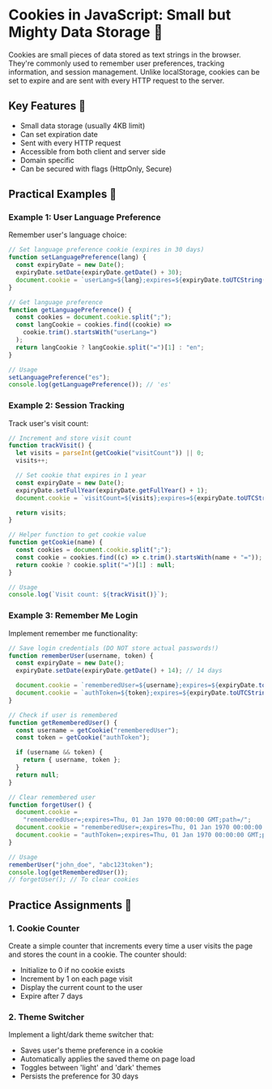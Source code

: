 # Cookies in JavaScript: Small but Mighty Data Storage 🍪

Cookies are small pieces of data stored as text strings in the browser. They're commonly used to remember user preferences, tracking information, and session management. Unlike localStorage, cookies can be set to expire and are sent with every HTTP request to the server.

## Key Features 🔑

- Small data storage (usually 4KB limit)
- Can set expiration date
- Sent with every HTTP request
- Accessible from both client and server side
- Domain specific
- Can be secured with flags (HttpOnly, Secure)

## Practical Examples 🚀

### Example 1: User Language Preference

Remember user's language choice:

```javascript
// Set language preference cookie (expires in 30 days)
function setLanguagePreference(lang) {
  const expiryDate = new Date();
  expiryDate.setDate(expiryDate.getDate() + 30);
  document.cookie = `userLang=${lang};expires=${expiryDate.toUTCString()};path=/`;
}

// Get language preference
function getLanguagePreference() {
  const cookies = document.cookie.split(";");
  const langCookie = cookies.find((cookie) =>
    cookie.trim().startsWith("userLang=")
  );
  return langCookie ? langCookie.split("=")[1] : "en";
}

// Usage
setLanguagePreference("es");
console.log(getLanguagePreference()); // 'es'
```

### Example 2: Session Tracking

Track user's visit count:

```javascript
// Increment and store visit count
function trackVisit() {
  let visits = parseInt(getCookie("visitCount")) || 0;
  visits++;

  // Set cookie that expires in 1 year
  const expiryDate = new Date();
  expiryDate.setFullYear(expiryDate.getFullYear() + 1);
  document.cookie = `visitCount=${visits};expires=${expiryDate.toUTCString()};path=/`;

  return visits;
}

// Helper function to get cookie value
function getCookie(name) {
  const cookies = document.cookie.split(";");
  const cookie = cookies.find((c) => c.trim().startsWith(name + "="));
  return cookie ? cookie.split("=")[1] : null;
}

// Usage
console.log(`Visit count: ${trackVisit()}`);
```

### Example 3: Remember Me Login

Implement remember me functionality:

```javascript
// Save login credentials (DO NOT store actual passwords!)
function rememberUser(username, token) {
  const expiryDate = new Date();
  expiryDate.setDate(expiryDate.getDate() + 14); // 14 days

  document.cookie = `rememberedUser=${username};expires=${expiryDate.toUTCString()};path=/`;
  document.cookie = `authToken=${token};expires=${expiryDate.toUTCString()};path=/;secure`;
}

// Check if user is remembered
function getRememberedUser() {
  const username = getCookie("rememberedUser");
  const token = getCookie("authToken");

  if (username && token) {
    return { username, token };
  }
  return null;
}

// Clear remembered user
function forgetUser() {
  document.cookie =
    "rememberedUser=;expires=Thu, 01 Jan 1970 00:00:00 GMT;path=/";
  document.cookie = "rememberedUser=;expires=Thu, 01 Jan 1970 00:00:00 GMT;path=/";
  document.cookie = "authToken=;expires=Thu, 01 Jan 1970 00:00:00 GMT;path=/";
}

// Usage
rememberUser("john_doe", "abc123token");
console.log(getRememberedUser());
// forgetUser(); // To clear cookies
```

## Practice Assignments 💪

### 1. Cookie Counter

Create a simple counter that increments every time a user visits the page and stores the count in a cookie. The counter should:

- Initialize to 0 if no cookie exists
- Increment by 1 on each page visit
- Display the current count to the user
- Expire after 7 days

### 2. Theme Switcher

Implement a light/dark theme switcher that:

- Saves user's theme preference in a cookie
- Automatically applies the saved theme on page load
- Toggles between 'light' and 'dark' themes
- Persists the preference for 30 days
